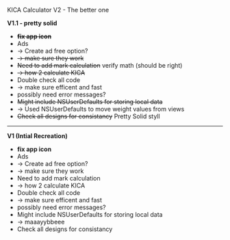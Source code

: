 KICA Calculator V2 - The better one

**V1.1 - pretty solid**
- ~~**fix app icon**~~
- Ads 
- -> Create ad free option?
- ~~-> make sure they work~~
- ~~Need to add mark calculation~~ verify math (should be right)
- ~~-> how 2 calculate KICA~~
- Double check all code
- -> make sure efficent and fast
- possibly need error messages?
- ~~Might include NSUserDefaults for storing local data~~
- -> Used NSUserDefaults to move weight values from views
- ~~Check all designs for consistancy~~ Pretty Solid styll


------------------------

**V1 (Intial Recreation)**
- **fix app icon**
- Ads 
- -> Create ad free option?
- -> make sure they work
- Need to add mark calculation
- -> how 2 calculate KICA
- Double check all code
- -> make sure efficent and fast
- possibly need error messages?
- Might include NSUserDefaults for storing local data
- -> maaayybbeee
- Check all designs for consistancy

